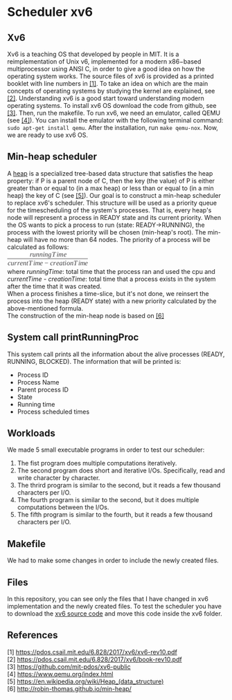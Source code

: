 # Scheduler xv6
## Xv6
Xv6 is a teaching OS that developed by people in MIT. It is a reimplementation of Unix v6, implemented for a modern x86−based multiprocessor using ANSI C, in order to give a good idea on how the operating system works. The source files of xv6 is provided as a printed booklet with line numbers in [\[1\]](https://pdos.csail.mit.edu/6.828/2017/xv6/xv6-rev10.pdf). To take an idea on which are the main concepts of operating systems by studying the kernel are explained, see [\[2\]](https://pdos.csail.mit.edu/6.828/2017/xv6/book-rev10.pdf). Understanding xv6 is a good start toward understanding modern operating systems. To install xv6 OS download the code from github, see [\[3\]](https://github.com/mit-pdos/xv6-public). Then, run the makefile. To run xv6, we need an emulator, called QEMU (see [\[4\]](https://www.qemu.org/index.html)). You can install the emulator with the following terminal command: `sudo apt-get install qemu`. After the installation, run `make qemu-nox`. Now, we are ready to use xv6 OS.

## Min-heap scheduler
A [heap](https://en.wikipedia.org/wiki/Heap_(data_structure)) is a specialized tree-based data structure that satisfies the heap property: if P is a parent node of C, then the key (the value) of P is either greater than or equal to (in a max heap) or less than or equal to (in a min heap) the key of C (see [\[5\]](https://en.wikipedia.org/wiki/Heap_(data_structure))). Our goal is to construct a min-heap scheduler to replace xv6's scheduler. This structure will be used as a priority queue for the timescheduling of the system's processes. That is, every heap's node will represent a process in READY state and its current priority. When the OS wants to pick a process to run (state: READY→RUNNING), the process with the lowest priority will be chosen (min-heap's root). The min-heap will have no more than 64 nodes. The priority of a process will be calculated as follows: \
![priorityFormulaImage](https://github.com/patschris/SchedulerXV6/blob/master/priorityFormula.png) \
where *runningTime*: total time that the process ran and used the cpu and *currentTime - creationTime*: total time that a process exists in the system after the time that it was created. \
When a process finishes a time-slice, but it's not done, we reinsert the process into the heap (READY state) with a new priority calculated by the above-mentioned formula. \
The construction of the min-heap node is based on [\[6\]](http://robin-thomas.github.io/min-heap/)

## System call printRunningProc
This system call prints all the information about the alive processes (READY, RUNNING, BLOCKED). The information that will be printed is:
* Process ID
* Process Name
* Parent process ID
* State
* Running time
* Process scheduled times


## Workloads
We made 5 small executable programs in order to test our scheduler: 
1. The fist program does multiple computations iteratively.
2. The second program does short and iterative I/Os. Specifically, read and write character by character.
3. The thrird program is similar to the second, but it reads a few thousand characters per I/O.
4. The fourth program is similar to the second, but it does multiple computations between the I/Os.
5. The fifth program is similar to the fourth, but it reads a few thousand characters per I/O.

## Makefile
We had to make some changes in order to include the newly created files.

## Files
In this repository, you can see only the files that I have changed in xv6 implementation and the newly created files. To test the scheduler you have to download the [xv6 source code](https://github.com/mit-pdos/xv6-public) and move this code inside the xv6 folder.

## References
[1] https://pdos.csail.mit.edu/6.828/2017/xv6/xv6-rev10.pdf \
[2] https://pdos.csail.mit.edu/6.828/2017/xv6/book-rev10.pdf \
[3] https://github.com/mit-pdos/xv6-public \
[4] https://www.qemu.org/index.html \
[5] https://en.wikipedia.org/wiki/Heap_(data_structure) \
[6] http://robin-thomas.github.io/min-heap/
